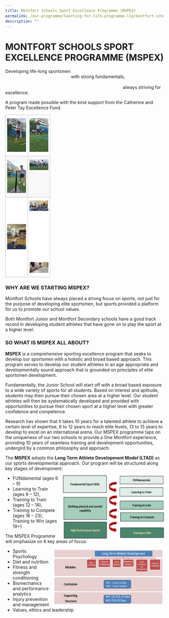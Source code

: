 ```yaml
---
title: Montfort Schools Sport Excellence Programme (MSPEX)
permalink: /our-programme/learning-for-life-programme-llp/montfort-schools-sport-excellence-programme-mspex/
description: ""
---
```

# **MONTFORT SCHOOLS SPORT EXCELLENCE PROGRAMME (MSPEX)**

Developing life-long sportsmen  
                                                     with strong fundamentals,                                                                    
                                                                                               always striving for excellence.  
																																															 
A program made possible with the kind support from the Catherine and Peter Tay Excellence Fund.


<table style="border-collapse:collapse;border-spacing:0" class="tg"><thead><tr><th style="background-color:#FFF;border-color:#c0c0c0;border-style:solid;border-width:1px;color:#222;font-family:Arial, sans-serif;font-size:14px;font-weight:bold;overflow:hidden;padding:10px 5px;text-align:center;vertical-align:top;word-break:normal"><img src="/images/field%202.jpg" alt="field 2.jpg" width="60"></th><th style="background-color:#FFF;border-color:#c0c0c0;border-style:solid;border-width:1px;color:#222;font-family:Arial, sans-serif;font-size:14px;font-weight:bold;overflow:hidden;padding:10px 5px;text-align:center;vertical-align:top;word-break:normal"><img src="/images/field.jpg" alt="field.jpg" width="60"></th></tr></thead><tbody><tr><td style="background-color:#F8F8F8;border-color:#c0c0c0;border-style:solid;border-width:1px;color:#222;font-family:Arial, sans-serif;font-size:14px;overflow:hidden;padding:10px 5px;text-align:center;vertical-align:top;word-break:normal"><img src="/images/softball.jpg" alt="softball.jpg" width="60"></td><td style="background-color:#F8F8F8;border-color:#c0c0c0;border-style:solid;border-width:1px;color:#222;font-family:Arial, sans-serif;font-size:14px;overflow:hidden;padding:10px 5px;text-align:center;vertical-align:top;word-break:normal"><img src="/images/football.jpg" alt="football.jpg" width="60"></td></tr><tr><td style="background-color:#FFF;border-color:#c0c0c0;border-style:solid;border-width:1px;color:#222;font-family:Arial, sans-serif;font-size:14px;overflow:hidden;padding:10px 5px;text-align:center;vertical-align:middle;word-break:normal"><span style="color:#222;background-color:#FFF"> </span><img src="/images/gym.jpg" alt="gym.jpg" width="60"></td><td style="background-color:#FFF;border-color:#c0c0c0;border-style:solid;border-width:1px;color:#222;font-family:Arial, sans-serif;font-size:14px;overflow:hidden;padding:10px 5px;text-align:center;vertical-align:middle;word-break:normal"><span style="color:#222;background-color:#FFF"> </span><img src="/images/MJS_fitness.jpg" alt="MJS_fitness.jpg" width="60"><br><br><br><br><br><br><br><br><br><br><br><img src="/images/MJS%20mental%20concentration.jpg" alt="MJS mental concentration.jpg" width="60"></td></tr></tbody></table>


### WHY ARE WE STARTING MSPEX?

Montfort Schools have always placed a strong focus on sports, not just for the purpose of developing elite sportsmen, but sports provided a platform for us to promote our school values.  
  
Both Montfort Junior and Montfort Secondary schools have a good track record in developing student athletes that have gone on to play the sport at a higher level.  

### SO WHAT IS MSPEX ALL ABOUT?

**MSPEX** is a comprehensive sporting excellence program that seeks to develop our sportsmen with a holistic and broad based approach. This program serves to develop our student athletes in an age appropriate and developmentally sound approach that is grounded on principles of elite sportsmen development.  
  
Fundamentally, the Junior School will start off with a broad based exposure to a wide variety of sports for all students. Based on interest and aptitude, students may then pursue their chosen area at a higher level. Our student athletes will then be systematically developed and provided with opportunities to pursue their chosen sport at a higher level with greater confidence and competence.    
  
Research has shown that it takes 10 years for a talented athlete to achieve a certain level of expertise, 8 to 12 years to reach elite levels, 13 to 15 years to develop to excel on an international arena. Our MSPEX programme taps on the uniqueness of our two schools to provide a One Montfort experience, providing 10 years of seamless training and development opportunities, undergird by a common philosophy and approach.

The **MSPEX** adopts the **Long Term Athlete Development Model (LTAD)** as our sports developmental approach. Our program will be structured along key stages of development: 

<img src="/images/MSPEX%20Chart_3.jpg" style="width:320px;height:200px;margin-left:15px;" align = "right">

*   FUNdamental (ages 6 – 9)
*   Learning to Train (ages 9 – 12),
*   Training to Train (ages 12 – 16),
*   Training to Compete (ages 16 – 23), Training to Win (ages 19+)

The MSPEX Programme will emphasize on 6 key areas of focus:  

<img src="/images/MSPEX%20Chart_1.jpg" style="width:350px;height:180px;margin-left:15px;" align = "right">

*   Sports Psychology
*   Diet and nutrition
*   Fitness and strength conditioning
*   Biomechanics and performance analytics
*   Injury prevention and management
*   Values, ethics and leadership

